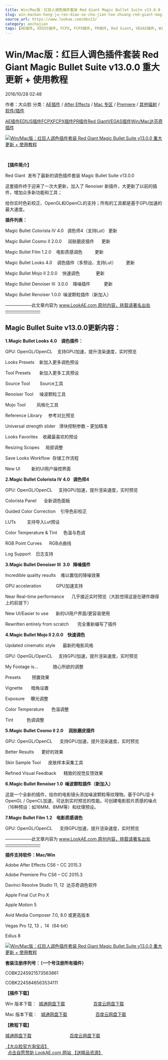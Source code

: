 ```yaml
---
title: Win/Mac版：红巨人调色插件套装 Red Giant Magic Bullet Suite v13.0.0 重大更新 + 使用教程
slug: win-macban-hong-ju-ren-diao-se-cha-jian-tao-zhuang-red-giant-magic-bullet-suite-v13-0-0-zhong-da-geng-xin-shi-yong-jiao-cheng
source_url: https://www.lookae.com/mbs13/
category: aechajian
tags: [AE插件, EDIUS插件, FCPX, FCPX插件, PR插件, Red Giant, VEGAS插件, Win/Mac, 达芬奇插件]
---
```

# Win/Mac版：红巨人调色插件套装 Red Giant Magic Bullet Suite v13.0.0 重大更新 + 使用教程

2016/10/28 02:48

作者：大众脸
分类：[AE插件](https://www.lookae.com/after-effects/aechajian/) / [After Effects](https://www.lookae.com/after-effects/) / [Mac 专区](https://www.lookae.com/mac-osx/) / [Premiere](https://www.lookae.com/qitarjcj/premierezy/) / [其他辐射](https://www.lookae.com/others/) / [软件/插件](https://www.lookae.com/qitarjcj/)

[AE插件](https://www.lookae.com/tag/ae%e6%8f%92%e4%bb%b6/)[EDIUS插件](https://www.lookae.com/tag/edius%e6%8f%92%e4%bb%b6/)[FCPX](https://www.lookae.com/tag/fcpx/)[FCPX插件](https://www.lookae.com/tag/fcpx%e6%8f%92%e4%bb%b6/)[PR插件](https://www.lookae.com/tag/pr%e6%8f%92%e4%bb%b6/)[Red Giant](https://www.lookae.com/tag/red-giant/)[VEGAS插件](https://www.lookae.com/tag/vegas%e6%8f%92%e4%bb%b6/)[Win/Mac](https://www.lookae.com/tag/winmac/)[达芬奇插件](https://www.lookae.com/tag/%e8%be%be%e8%8a%ac%e5%a5%87%e6%8f%92%e4%bb%b6/)

[![Win/Mac版：红巨人调色插件套装 Red Giant Magic Bullet Suite v13.0.0 重大更新 + 使用教程](https://www.lookae.com/wp-content/uploads/2016/10/MBS13.jpg "Win/Mac版：红巨人调色插件套装 Red Giant Magic Bullet Suite v13.0.0 重大更新 + 使用教程-LookAE.com")](https://www.lookae.com/wp-content/uploads/2016/10/MBS13.jpg)

[﻿](https://cloud.video.taobao.com//play/u/705956171/p/1/e/6/t/1/50106864664.mp4)

**【插件简介】**

Red Giant  发布了最新的调色插件套装 Magic Bullet Suite v13.0.0

这套插件终于迎来了一次大更新，加入了 Renoiser 新插件，大更新了以前的插件，增加众多新功能和工具；

给你实时色彩校正、OpenGL和OpenCL的支持；所有的工具都是基于GPU加速的最大速度。

**插件列表：**

Magic Bullet Colorista IV 4.0   调色师4（支持Lut） 更新

Magic Bullet Cosmo II 2.0.0     润肤磨皮插件      更新

Magic Bullet Film 1.2.0    电影质感调色          更新

Magic Bullet Looks 4.0    调色插件（多预设、支持Lut）        更新

Magic Bullet Mojo II 2.0.0    快速调色             更新

Magic Bullet Denoiser III  3.0.0    降噪插件           更新

Magic Bullet Renoiser 1.0.0  噪波颗粒插件（新加入）

——————此文章内容为 www.LookAE.com 原创内容，转载请著名出处————————

## **Magic Bullet Suite v13.0.0更新内容：**

**1.Magic Bullet Looks 4.0    调色插件：**

GPU: OpenGL/OpenCL    支持GPU加速，提升渲染速度，实时预览

Looks Presets    新加入更多调色预设

Tool Presets       新加入更多工具预设

Source Tool        Source工具

Renoiser Tool     噪波颗粒工具

Mojo Tool         风格化工具

Reference Library     参考对比预览

Universal strength slider   滑块控制参数 – 更加精准

Looks Favorites    收藏最喜欢的预设

Resizing Scopes     局部调整

Save Looks Workflow  存储工作流程

New UI         新的UI用户操控界面

**2.Magic Bullet Colorista IV 4.0   调色师4**

GPU: OpenGL/OpenCL     支持GPU加速，提升渲染速度，实时预览

Colorista Panel      全新调色面板

Guided Color Correction    引导色彩校正

LUTs         支持导入Lut预设

Color Temperature & Tint     色温与色调

RGB Point Curves      RGB点曲线

Log Support    日志支持

**3.Magic Bullet Denoiser III  3.0   降噪插件**

Incredible quality results    难以置信的降噪效果

GPU acceleration            GPU加速支持

Near Real-time performance      几乎接近实时预览（大脸觉得这是在硬件跟得上的前提下）

New UI/Easier to use      新的UI用户界面/更容易使用

Rewritten entirely from scratch       完全重新编写了插件

**4.Magic Bullet Mojo II 2.0.0    快速调色**

Updated cinematic style      最新的电影风格

GPU: OpenGL/OpenCL     支持GPU加速，提升渲染速度，实时预览

My Footage is…            随心所欲的调整

Presets         预置效果

Vignette       暗角设置

Exposure     曝光调整

Color Temperature      色温调整

Tint           色调调整

**5.Magic Bullet Cosmo II 2.0     润肤磨皮插件**

GPU: OpenGL/OpenCL      支持GPU加速，提升渲染速度，实时预览

Better Results      更好的效果

Skin Sample Tool      皮肤样本采集工具

Refined Visual Feedback      精致的视觉反馈效果

**6.Magic Bullet Renoiser 1.0  噪波颗粒插件（新加入）**

这是一个全新的插件，给你的电影镜头添加噪波颗粒等纹理物。基于GPU显卡OpenGL / OpenCL加速，可达到实时预览的性能。可创建电影胶片质感的噪点（16种预设：如16MM、8MM等）和纹理预设。

**7.Magic Bullet Film 1.2    电影质感调色**

GPU: OpenGL/OpenCL      支持GPU加速，提升渲染速度，实时预览

——————此文章内容为 www.LookAE.com 原创内容，转载请著名出处————————

**插件支持软件：Mac/Win**

Adobe After Effects CS6 – CC 2015.3

Adobe Premiere Pro CS6 – CC 2015.3

Davinci Resolve Studio 11, 12  达芬奇调色软件

Apple Final Cut Pro X

Apple Motion 5

Avid Media Composer 7.0, 8.0 或更高版本

Vegas Pro 12, 13 ，14（64-bit）

Edius 8

[![Win/Mac版：红巨人调色插件套装 Red Giant Magic Bullet Suite v13.0.0 重大更新 + 使用教程](https://www.lookae.com/wp-content/uploads/2016/10/MBS13sn.jpg "Win/Mac版：红巨人调色插件套装 Red Giant Magic Bullet Suite v13.0.0 重大更新 + 使用教程-LookAE.com")](https://www.lookae.com/wp-content/uploads/2016/10/MBS13sn.jpg)

**套装注册序列号：（一个号注册所有插件）**

COBK2245921573563861

COBK2245846563534111

**【插件下载】**

Win 版本下载：  [城通网盘下载](http://lookae.ctfile.com/fs/fXp159612970)                       [百度云网盘下载](https://pan.baidu.com/s/1slRaAvz)

Mac 版本下载：   [城通网盘下载](http://lookae.ctfile.com/fs/M3J159612673)                       [百度云网盘下载](https://pan.baidu.com/s/1o7KeSXG)

**【教程下载】**

[城通网盘下载](http://lookae.ctfile.com/fs/EOV159613519)                               [百度云网盘下载](https://pan.baidu.com/s/1nu7VFYT)

[【大众脸官方淘宝店】](https://lookae.taobao.com/)                [点击自愿赞助 LookAE.com 网站 【送精品资源】](https://www.lookae.com/sponsor/)
